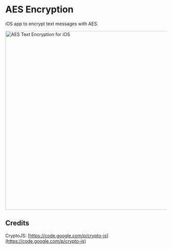 # AES Encryption

iOS app to encrypt text messages with AES.

<img src='https://raw.github.com/evgenyneu/aes-text-encryption-ios/master/Graphics/screenshots/iphone_4_inch/iphone_4_inch_640x1136_2.png' width='556' alt='AES Text Encryption for iOS'>

## Credits

CryptoJS: [https://code.google.com/p/crypto-js](https://code.google.com/p/crypto-js)
